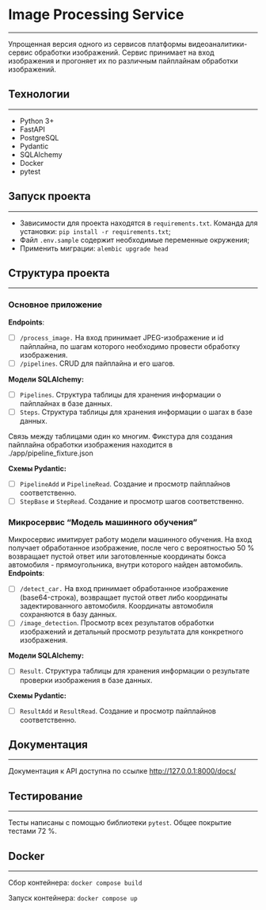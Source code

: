 # Image Processing Service

---

Упрощенная версия одного из сервисов платформы видеоаналитики- сервис обработки изображений. Сервис принимает на вход изображения и прогоняет их по различным пайплайнам обработки изображений.

## Технологии

---

- Python 3+
- FastAPI
- PostgreSQL
- Pydantic
- SQLAlchemy
- Docker
- pytest

## Запуск проекта

---

- Зависимости для проекта находятся в `requirements.txt`. Команда для установки: `pip install -r requirements.txt`;
- Файл `.env.sample` содержит необходимые переменные окружения;
- Применить миграции: `alembic upgrade head`

## Структура проекта

---

### Основное приложение

**Endpoints**:

- [ ]  `/process_image.` На вход принимает JPEG-изображение и id пайплайна, по шагам которого необходимо провести обработку изображения.
- [ ]  `/pipelines`.  CRUD для пайплайна и его шагов.

**Модели SQLAlchemy:**

- [ ]  `Pipelines`. Структура таблицы для хранения информации о пайплайнах в базе данных.
- [ ]  `Steps`. Структура таблицы для хранения информации о шагах в базе данных.

Связь между таблицами один ко многим. Фикстура для создания пайплайна обработки изображения находится в ./app/pipeline_fixture.json

**Схемы Pydantic:**

- [ ]  `PipelineAdd` и `PipelineRead`. Создание и просмотр пайплайнов соответственно.
- [ ]  `StepBase` и `StepRead`. Создание и просмотр шагов соответственно.

### Микросервис “Модель машинного обучения”

Микросервис имитирует работу модели машинного обучения. На вход получает обработанное изображение, после чего с вероятностью 50 % возвращает пустой ответ или заготовленные координаты бокса автомобиля - прямоугольника, внутри которого найден автомобиль.
**Endpoints**:

- [ ]  `/detect_car.` На вход принимает обработанное изображение (base64-строка), возвращает пустой ответ либо координаты задектированного автомобиля. Координаты автомобиля сохраняются в базу данных.
- [ ]  `/image_detection`.  Просмотр всех результатов обработки изображений и детальный просмотр результата для конкретного  изображения.

**Модели SQLAlchemy:**

- [ ]  `Result`. Структура таблицы для хранения информации о результате проверки изображения  в базе данных.

**Схемы Pydantic:**

- [ ]  `ResultAdd` и `ResultRead`. Создание и просмотр пайплайнов соответственно.

## Документация

---

Документация к API доступна по ссылке http://127.0.0.1:8000/docs/

## Тестирование

---

Тесты написаны с помощью библиотеки `pytest`. Общее покрытие тестами 72 %.

## Docker

---

Сбор контейнера: `docker compose build`

Запуск контейнера: `docker compose up`